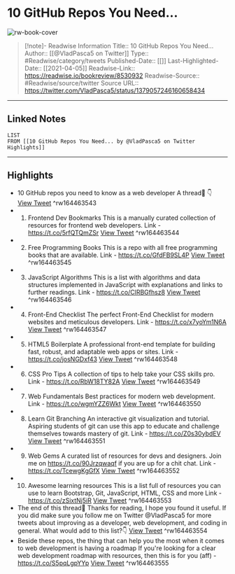 # 10 GitHub Repos You Need...

![rw-book-cover](https://pbs.twimg.com/profile_images/1943742668732805121/n0avDAO2.jpg)
<br>
>[!note]- Readwise Information
>Title:: 10 GitHub Repos You Need...
>Author:: [[@VladPasca5 on Twitter]]
>Type:: #Readwise/category/tweets
>Published-Date:: [[]]
>Last-Highlighted-Date:: [[2021-04-05]]
>Readwise-Link:: https://readwise.io/bookreview/8530932
>Readwise-Source:: #Readwise/source/twitter
>Source URL:: https://twitter.com/VladPasca5/status/1379057246160658434
--- 

## Linked Notes
```dataview
LIST
FROM [[10 GitHub Repos You Need... by @VladPasca5 on Twitter Highlights]]
```

---

## Highlights
- 10 GitHub repos you need to know as a web developer
  A thread🧵
  👇 [View Tweet](https://readwise.io/open/164463543) ^rw164463543
- 1. Frontend Dev Bookmarks
  This is a manually curated collection of resources for frontend web developers.
  Link - https://t.co/5rfQTQmZSr [View Tweet](https://readwise.io/open/164463544) ^rw164463544
- 2. Free Programming Books
  This is a repo with all free programming books that are available.
  Link - https://t.co/GfdFB9SL4P [View Tweet](https://readwise.io/open/164463545) ^rw164463545
- 3. JavaScript Algorithms
  This is a list with algorithms and data structures implemented in JavaScript with explanations and links to further readings.
  Link - https://t.co/ClRBGfhsz8 [View Tweet](https://readwise.io/open/164463546) ^rw164463546
- 4. Front-End Checklist
  The perfect Front-End Checklist for modern websites and meticulous developers.
  Link - https://t.co/x7yoYm1N6A [View Tweet](https://readwise.io/open/164463547) ^rw164463547
- 5. HTML5 Boilerplate
  A professional front-end template for building fast, robust, and adaptable web apps or sites.
  Link - https://t.co/josNGDxf43 [View Tweet](https://readwise.io/open/164463548) ^rw164463548
- 6. CSS Pro Tips
  A collection of tips to help take your CSS skills pro.
  Link - https://t.co/RbW18TY82A [View Tweet](https://readwise.io/open/164463549) ^rw164463549
- 7. Web Fundamentals
  Best practices for modern web development.
  Link - https://t.co/wgmYZZ6Wkt [View Tweet](https://readwise.io/open/164463550) ^rw164463550
- 8. Learn Git Branching
  An interactive git visualization and tutorial. Aspiring students of git can use this app to educate and challenge themselves towards mastery of git.
  Link - https://t.co/Z0s30ybdEV [View Tweet](https://readwise.io/open/164463551) ^rw164463551
- 9. Web Gems
  A curated list of resources for devs and designers. Join me on https://t.co/90Jrzqwaqf if you are up for a chit chat.
  Link - https://t.co/TcewgKgGfX [View Tweet](https://readwise.io/open/164463552) ^rw164463552
- 10. Awesome learning resources
  This is a list full of resources you can use to learn Bootstrap, Git, JavaScript, HTML, CSS and more
  Link - https://t.co/zSixtNj5iR [View Tweet](https://readwise.io/open/164463553) ^rw164463553
- The end of this thread🧵
  Thanks for reading, I hope you found it useful.
  If you did make sure you follow me on Twitter @VladPasca5 for more tweets about improving as a developer, web development, and coding in general.
  What would add to this list?👇 [View Tweet](https://readwise.io/open/164463554) ^rw164463554
- Beside these repos, the thing that can help you the most when it comes to web development is having a roadmap
  If you're looking for a clear web development roadmap with resources, then this is for you (aff) - https://t.co/S5pqLgpYYp [View Tweet](https://readwise.io/open/164463555) ^rw164463555
